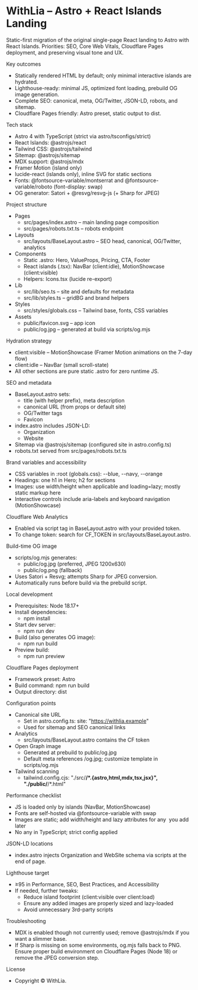 # WithLia – Astro + React Islands Landing

Static-first migration of the original single-page React landing to Astro with React Islands. Priorities: SEO, Core Web Vitals, Cloudflare Pages deployment, and preserving visual tone and UX.

Key outcomes
- Statically rendered HTML by default; only minimal interactive islands are hydrated.
- Lighthouse-ready: minimal JS, optimized font loading, prebuild OG image generation.
- Complete SEO: canonical, meta, OG/Twitter, JSON-LD, robots, and sitemap.
- Cloudflare Pages friendly: Astro preset, static output to dist.

Tech stack
- Astro 4 with TypeScript (strict via astro/tsconfigs/strict)
- React Islands: @astrojs/react
- Tailwind CSS: @astrojs/tailwind
- Sitemap: @astrojs/sitemap
- MDX support: @astrojs/mdx
- Framer Motion (island only)
- lucide-react (islands only), inline SVG for static sections
- Fonts: @fontsource-variable/montserrat and @fontsource-variable/roboto (font-display: swap)
- OG generator: Satori + @resvg/resvg-js (+ Sharp for JPEG)

Project structure
- Pages
  - src/pages/index.astro – main landing page composition
  - src/pages/robots.txt.ts – robots endpoint
- Layouts
  - src/layouts/BaseLayout.astro – SEO head, canonical, OG/Twitter, analytics
- Components
  - Static .astro: Hero, ValueProps, Pricing, CTA, Footer
  - React islands (.tsx): NavBar (client:idle), MotionShowcase (client:visible)
  - Helpers: Icons.tsx (lucide re-export)
- Lib
  - src/lib/seo.ts – site and defaults for metadata
  - src/lib/styles.ts – gridBG and brand helpers
- Styles
  - src/styles/globals.css – Tailwind base, fonts, CSS variables
- Assets
  - public/favicon.svg – app icon
  - public/og.jpg – generated at build via scripts/og.mjs

Hydration strategy
- client:visible – MotionShowcase (Framer Motion animations on the 7-day flow)
- client:idle – NavBar (small scroll-state)
- All other sections are pure static .astro for zero runtime JS.

SEO and metadata
- BaseLayout.astro sets:
  - title (with helper prefix), meta description
  - canonical URL (from props or default site)
  - OG/Twitter tags
  - Favicon
- index.astro includes JSON-LD:
  - Organization
  - Website
- Sitemap via @astrojs/sitemap (configured site in astro.config.ts)
- robots.txt served from src/pages/robots.txt.ts

Brand variables and accessibility
- CSS variables in :root (globals.css): --blue, --navy, --orange
- Headings: one h1 in Hero; h2 for sections
- Images: use width/height when applicable and loading=lazy; mostly static markup here
- Interactive controls include aria-labels and keyboard navigation (MotionShowcase)

Cloudflare Web Analytics
- Enabled via script tag in BaseLayout.astro with your provided token.
- To change token: search for CF_TOKEN in src/layouts/BaseLayout.astro.

Build-time OG image
- scripts/og.mjs generates:
  - public/og.jpg (preferred, JPEG 1200x630)
  - public/og.png (fallback)
- Uses Satori + Resvg; attempts Sharp for JPEG conversion.
- Automatically runs before build via the prebuild script.

Local development
- Prerequisites: Node 18.17+
- Install dependencies:
  - npm install
- Start dev server:
  - npm run dev
- Build (also generates OG image):
  - npm run build
- Preview build:
  - npm run preview

Cloudflare Pages deployment
- Framework preset: Astro
- Build command: npm run build
- Output directory: dist

Configuration points
- Canonical site URL
  - Set in astro.config.ts: site: "https://withlia.example"
  - Used for sitemap and SEO canonical links
- Analytics
  - src/layouts/BaseLayout.astro contains the CF token
- Open Graph image
  - Generated at prebuild to public/og.jpg
  - Default meta references /og.jpg; customize template in scripts/og.mjs
- Tailwind scanning
  - tailwind.config.cjs: "./src/**/*.{astro,html,mdx,tsx,jsx}", "./public/**/*.html"

Performance checklist
- JS is loaded only by islands (NavBar, MotionShowcase)
- Fonts are self-hosted via @fontsource-variable with swap
- Images are static; add width/height and lazy attributes for any <img> you add later
- No any in TypeScript; strict config applied

JSON-LD locations
- index.astro injects Organization and WebSite schema via scripts at the end of page.

Lighthouse target
- ≥95 in Performance, SEO, Best Practices, and Accessibility
- If needed, further tweaks:
  - Reduce island footprint (client:visible over client:load)
  - Ensure any added images are properly sized and lazy-loaded
  - Avoid unnecessary 3rd-party scripts

Troubleshooting
- MDX is enabled though not currently used; remove @astrojs/mdx if you want a slimmer base.
- If Sharp is missing on some environments, og.mjs falls back to PNG. Ensure proper build environment on Cloudflare Pages (Node 18) or remove the JPEG conversion step.

License
- Copyright © WithLia.